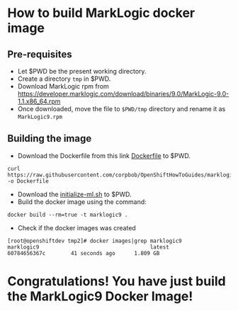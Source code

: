 # How to build MarkLogic docker image

## Pre-requisites

- Let $PWD be the present working directory.
- Create a directory ```tmp``` in $PWD.
- Download MarkLogic rpm from https://developer.marklogic.com/download/binaries/9.0/MarkLogic-9.0-1.1.x86_64.rpm
- Once downloaded, move the file to ```$PWD/tmp``` directory and rename it as ```MarkLogic9.rpm```

## Building the image
- Download the Dockerfile from this link [Dockerfile](marklogic/Dockerfile) to $PWD.
```
curl https://raw.githubusercontent.com/corpbob/OpenShiftHowToGuides/marklogic/marklogic/Dockerfile -o Dockerfile
```

- Download the [initialize-ml.sh](marklogic/initialize-ml.sh) to $PWD.
- Build the docker image  using the command:
```
docker build --rm=true -t marklogic9 .
```
- Check if the docker images was created

```
[root@openshiftdev tmp2]# docker images|grep marklogic9
marklogic9                                   latest              60784656367c        41 seconds ago      1.809 GB

```
# Congratulations! You have just build the MarkLogic9 Docker Image!
